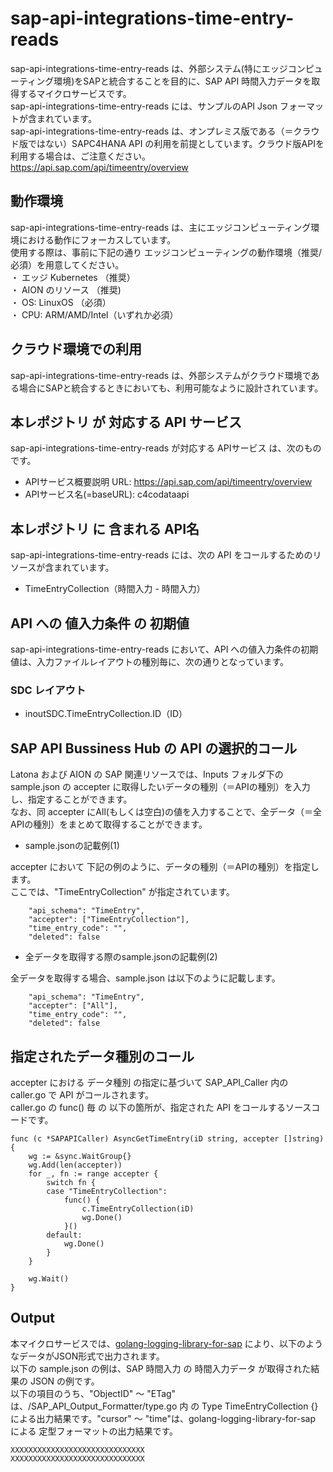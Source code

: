 # sap-api-integrations-time-entry-reads  
sap-api-integrations-time-entry-reads は、外部システム(特にエッジコンピューティング環境)をSAPと統合することを目的に、SAP API 時間入力データを取得するマイクロサービスです。  
sap-api-integrations-time-entry-reads には、サンプルのAPI Json フォーマットが含まれています。  
sap-api-integrations-time-entry-reads は、オンプレミス版である（＝クラウド版ではない）SAPC4HANA API の利用を前提としています。クラウド版APIを利用する場合は、ご注意ください。  
https://api.sap.com/api/timeentry/overview  

## 動作環境
sap-api-integrations-time-entry-reads は、主にエッジコンピューティング環境における動作にフォーカスしています。   
使用する際は、事前に下記の通り エッジコンピューティングの動作環境（推奨/必須）を用意してください。   
・ エッジ Kubernetes （推奨）    
・ AION のリソース （推奨)    
・ OS: LinuxOS （必須）    
・ CPU: ARM/AMD/Intel（いずれか必須） 

## クラウド環境での利用  
sap-api-integrations-time-entry-reads は、外部システムがクラウド環境である場合にSAPと統合するときにおいても、利用可能なように設計されています。  

## 本レポジトリ が 対応する API サービス
sap-api-integrations-time-entry-reads が対応する APIサービス は、次のものです。

* APIサービス概要説明 URL: https://api.sap.com/api/timeentry/overview 
* APIサービス名(=baseURL): c4codataapi

## 本レポジトリ に 含まれる API名
sap-api-integrations-time-entry-reads には、次の API をコールするためのリソースが含まれています。  

* TimeEntryCollection（時間入力 - 時間入力）  

## API への 値入力条件 の 初期値
sap-api-integrations-time-entry-reads において、API への値入力条件の初期値は、入力ファイルレイアウトの種別毎に、次の通りとなっています。  

### SDC レイアウト

* inoutSDC.TimeEntryCollection.ID（ID）  


## SAP API Bussiness Hub の API の選択的コール

Latona および AION の SAP 関連リソースでは、Inputs フォルダ下の sample.json の accepter に取得したいデータの種別（＝APIの種別）を入力し、指定することができます。  
なお、同 accepter にAll(もしくは空白)の値を入力することで、全データ（＝全APIの種別）をまとめて取得することができます。  

* sample.jsonの記載例(1)  

accepter において 下記の例のように、データの種別（＝APIの種別）を指定します。  
ここでは、"TimeEntryCollection" が指定されています。    
  
```
	"api_schema": "TimeEntry",
	"accepter": ["TimeEntryCollection"],
	"time_entry_code": "",
	"deleted": false
```
  
* 全データを取得する際のsample.jsonの記載例(2)  

全データを取得する場合、sample.json は以下のように記載します。  

```
	"api_schema": "TimeEntry",
	"accepter": ["All"],
	"time_entry_code": "",
	"deleted": false
```

## 指定されたデータ種別のコール

accepter における データ種別 の指定に基づいて SAP_API_Caller 内の caller.go で API がコールされます。  
caller.go の func() 毎 の 以下の箇所が、指定された API をコールするソースコードです。  

```
func (c *SAPAPICaller) AsyncGetTimeEntry(iD string, accepter []string) {
	wg := &sync.WaitGroup{}
	wg.Add(len(accepter))
	for _, fn := range accepter {
		switch fn {
		case "TimeEntryCollection":
			func() {
				c.TimeEntryCollection(iD)
				wg.Done()
			}()
		default:
			wg.Done()
		}
	}

	wg.Wait()
}
```

## Output  
本マイクロサービスでは、[golang-logging-library-for-sap](https://github.com/latonaio/golang-logging-library-for-sap) により、以下のようなデータがJSON形式で出力されます。  
以下の sample.json の例は、SAP 時間入力  の 時間入力データ が取得された結果の JSON の例です。  
以下の項目のうち、"ObjectID" ～ "ETag" は、/SAP_API_Output_Formatter/type.go 内 の Type TimeEntryCollection {} による出力結果です。"cursor" ～ "time"は、golang-logging-library-for-sap による 定型フォーマットの出力結果です。  

```
XXXXXXXXXXXXXXXXXXXXXXXXXXXXXX
XXXXXXXXXXXXXXXXXXXXXXXXXXXXXX
```